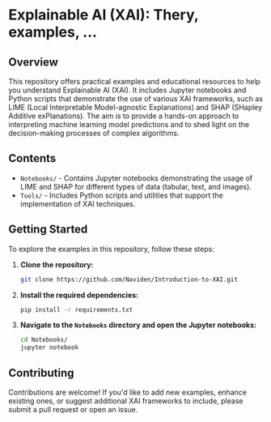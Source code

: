 
# Explainable AI (XAI): Thery, examples, ...
## Overview

This repository offers practical examples and educational resources to help you understand Explainable AI (XAI). 
It includes Jupyter notebooks and Python scripts that demonstrate the use of various XAI frameworks, such as 
LIME (Local Interpretable Model-agnostic Explanations) and SHAP (SHapley Additive exPlanations). 
The aim is to provide a hands-on approach to interpreting machine learning model predictions and to shed light 
on the decision-making processes of complex algorithms.

## Contents

- `Notebooks/` - Contains Jupyter notebooks demonstrating the usage of LIME and SHAP for different types of data (tabular, text, and images).
- `Tools/` - Includes Python scripts and utilities that support the implementation of XAI techniques.

## Getting Started

To explore the examples in this repository, follow these steps:

1. **Clone the repository:**
   ```bash
   git clone https://github.com/Naviden/Introduction-to-XAI.git
   ```

2. **Install the required dependencies:**
   ```bash
   pip install -r requirements.txt
   ```

3. **Navigate to the `Notebooks` directory and open the Jupyter notebooks:**
   ```bash
   cd Notebooks/
   jupyter notebook
   ```

## Contributing

Contributions are welcome! If you'd like to add new examples, enhance existing ones, or suggest additional XAI frameworks to include, please submit a pull request or open an issue.
